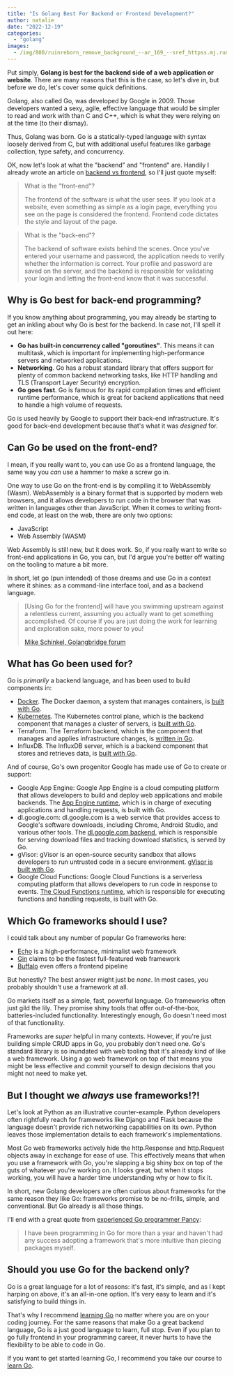 ```yaml
---
title: "Is Golang Best For Backend or Frontend Development?"
author: natalie
date: "2022-12-19"
categories:
  - "golang"
images:
  - /img/800/ruinreborn_remove_background_--ar_169_--sref_httpss.mj.runrMc_da7d25e1-3a65-48b2-b813-4b7d1984497c_1 (1).png.webp
---
```


Put simply, **Golang is best for the backend side of a web application or website**. There are many reasons that this is the case, so let's dive in, but before we do, let's cover some quick definitions.

Golang, also called Go, was developed by Google in 2009. Those developers wanted a sexy, agile, effective language that would be simpler to read and work with than C and C++, which is what they were relying on at the time (to their dismay).

Thus, Golang was born. Go is a statically-typed language with syntax loosely derived from C, but with additional useful features like garbage collection, type safety, and concurrency.

OK, now let's look at what the "backend" and "frontend" are. Handily I already wrote an article on [backend vs frontend](/backend/frontend-vs-backend-meaning/), so I'll just quote myself:

> What is the "front-end"?
>
> The frontend of the software is what the user sees. If you look at a website, even something as simple as a login page, everything you see on the page is considered the frontend. Frontend code dictates the style and layout of the page.

> What is the "back-end"?
>
> The backend of software exists behind the scenes. Once you've entered your username and password, the application needs to verify whether the information is correct. Your profile and password are saved on the server, and the backend is responsible for validating your login and letting the front-end know that it was successful.

## Why is Go best for back-end programming?

If you know anything about programming, you may already be starting to get an inkling about why Go is best for the backend. In case not, I'll spell it out here:

- **Go has built-in concurrency called "goroutines"**. This means it can multitask, which is important for implementing high-performance servers and networked applications.
- **Networking**. Go has a robust standard library that offers support for plenty of common backend networking tasks, like HTTP handling and TLS (Transport Layer Security) encryption.
- **Go goes fast**. Go is famous for its rapid compilation times and efficient runtime performance, which is great for backend applications that need to handle a high volume of requests.

Go is used heavily by Google to support their back-end infrastructure. It's good for back-end development because that's what it was _designed_ for.

## Can Go be used on the front-end?

I mean, if you really want to, you can use Go as a frontend language, the same way you _can_ use a hammer to make a screw go in.

One way to use Go on the front-end is by compiling it to WebAssembly (Wasm). WebAssembly is a binary format that is supported by modern web browsers, and it allows developers to run code in the browser that was written in languages other than JavaScript. When it comes to writing front-end code, at least on the web, there are only two options:

- JavaScript
- Web Assembly (WASM)

Web Assembly is still new, but it does work. So, if you really want to write so front-end applications in Go, you can, but I'd argue you're better off waiting on the tooling to mature a bit more.

In short, let go (pun intended) of those dreams and use Go in a context where it shines: as a command-line interface tool, and as a backend language.

> [Using Go for the frontend] will have you swimming upstream against a relentless current, assuming you actually want to get something accomplished. Of course if you are just doing the work for learning and exploration sake, more power to you!
>
> [Mike Schinkel, Golangbridge forum](https://forum.golangbridge.org/t/using-golang-as-front-end-framework/27226/7)

## What has Go been used for?

Go is _primarily_ a backend language, and has been used to build components in:

- [Docker](https://www.boot.dev/courses/learn-docker). The Docker daemon, a system that manages containers, is [built with Go](https://docs.docker.com/language/golang/#:~:text=Go%20is%20undeniably%20a%20major,Kubernetes%20are%20written%20in%20Go.).
- [Kubernetes](https://www.boot.dev/courses/learn-kubernetes). The Kubernetes control plane, which is the backend component that manages a cluster of servers, is [built with Go](https://docs.docker.com/language/golang/#:~:text=Go%20is%20undeniably%20a%20major,Kubernetes%20are%20written%20in%20Go.).
- Terraform. The Terraform backend, which is the component that manages and applies infrastructure changes, is [written in Go](https://pkg.go.dev/github.com/markcaudill/terraform-http-backend).
- InfluxDB. The InfluxDB server, which is a backend component that stores and retrieves data, is [built with Go](https://blog.gopheracademy.com/birthday-bash-2014/why-influxdb-uses-go/).

And of course, Go's own progenitor Google has made use of Go to create or support:

- Google App Engine: Google App Engine is a cloud computing platform that allows developers to build and deploy web applications and mobile backends. The [App Engine runtime](https://github.com/golang/appengine), which is in charge of executing applications and handling requests, is built with Go.
- dl.google.com: dl.google.com is a web service that provides access to Google's software downloads, including Chrome, Android Studio, and various other tools. The [dl.google.com backend](https://groups.google.com/g/golang-nuts/c/BNUNbKSypE0/m/E4qSfpx9qI8J?pli=1), which is responsible for serving download files and tracking download statistics, is served by Go.
- gVisor: gVisor is an open-source security sandbox that allows developers to run untrusted code in a secure environment. [gVisor is built with Go](https://github.com/google/gvisor).
- Google Cloud Functions: Google Cloud Functions is a serverless computing platform that allows developers to run code in response to events. [The Cloud Functions runtime](https://cloud.google.com/functions/docs/concepts/go-runtime), which is responsible for executing functions and handling requests, is built with Go.

## Which Go frameworks should I use?

I could talk about any number of popular Go frameworks here:

- [Echo](https://echo.labstack.com/) is a high-performance, minimalist web framework
- [Gin](https://gin-gonic.com/) claims to be the fastest full-featured web framework
- [Buffalo](https://gobuffalo.io/) even offers a frontend pipeline

But honestly? The best answer might just be _none_. In most cases, you probably shouldn't use a framework at all.

Go markets itself as a simple, fast, powerful language. Go frameworks often just gild the lily. They promise shiny tools that offer out-of-the-box, batteries-included functionality. Interestingly enough, Go doesn't need most of that functionality.

Frameworks are _super_ helpful in many contexts. However, if you're just building simple CRUD apps in Go, you probably don't need one. Go's standard library is so inundated with web tooling that it's already kind of like a web framework. Using a go web framework on top of that means you might be less effective and commit yourself to design decisions that you might not need to make yet.

## But I thought we _always_ use frameworks!?!

Let's look at Python as an illustrative counter-example. Python developers often rightfully reach for frameworks like Django and Flask because the language doesn't provide rich networking capabilities on its own. Python leaves those implementation details to each framework's implementations.

Most Go web frameworks actively hide the http.Response and http.Request objects away in exchange for ease of use. This effectively means that when you use a framework with Go, you're slapping a big shiny box on top of the guts of whatever you're working on. It looks great, but when it stops working, you will have a harder time understanding why or how to fix it.

In short, new Golang developers are often curious about frameworks for the same reason they like Go: frameworks promise to be no-frills, simple, and conventional. But Go already is all those things.

I'll end with a great quote from [experienced Go programmer Pancy](https://pancy.medium.com/you-should-try-go-first-or-at-least-go-through-what-i-wrote-before-bringing-up-rails-convention-592782ea0ee4):

> I have been programming in Go for more than a year and haven't had any success adopting a framework that's more intuitive than piecing packages myself.

## Should you use Go for the backend only?

Go is a great language for a lot of reasons: it's fast, it's simple, and as I kept harping on above, it's an all-in-one option. It's very easy to learn and it's satisfying to build things in.

That's why I recommend [learning Go](https://www.boot.dev/courses/learn-golang) no matter where you are on your coding journey. For the same reasons that make Go a great backend language, Go is a just good language to learn, full stop. Even if you plan to go fully frontend in your programming career, it never hurts to have the flexibility to be able to code in Go.

If you want to get started learning Go, I recommend you take our course to [learn Go](https://www.boot.dev/courses/learn-golang).
